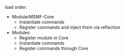 load order:
 - ModularMSMF-Core
   - Instantiate commands
   - Register commands and inject them via reflection
 - Modules
   - Register module in Core
   - Instantiate commands
   - Register commands through Core